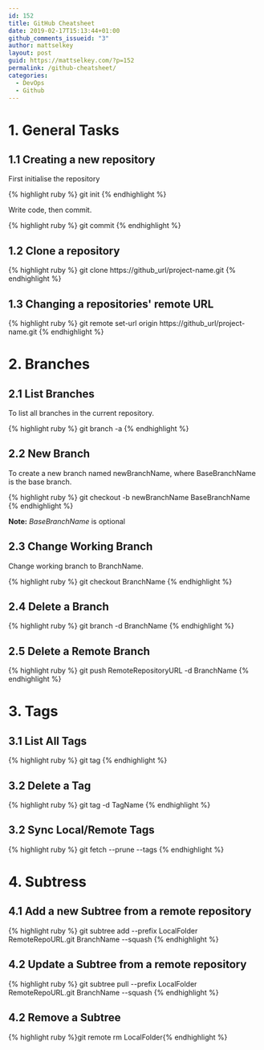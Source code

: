 ```yaml
---
id: 152
title: GitHub Cheatsheet
date: 2019-02-17T15:13:44+01:00
github_comments_issueid: "3"
author: mattselkey
layout: post
guid: https://mattselkey.com/?p=152
permalink: /github-cheatsheet/
categories:
  - DevOps
  - Github
---
```

<!-- wp:heading {"level":1} -->
<h1>1. General Tasks</h1>
<!-- /wp:heading -->

<!-- wp:heading -->
<h2>1.1 Creating a new repository</h2>
<!-- /wp:heading -->

<!-- wp:paragraph -->
<p>First initialise the repository</p>
<!-- /wp:paragraph -->

<!-- wp:shortcode -->
{% highlight ruby %}
git init
{% endhighlight %}
<!-- /wp:shortcode -->

<!-- wp:paragraph -->
<p>Write code, then commit.</p>
<!-- /wp:paragraph -->

<!-- wp:shortcode -->
{% highlight ruby %}
git commit
{% endhighlight %}
<!-- /wp:shortcode -->

<!-- wp:heading -->
<h2>1.2 Clone a repository</h2>
<!-- /wp:heading -->

<!-- wp:shortcode -->
{% highlight ruby %} 
git clone https://github_url/project-name.git
{% endhighlight %}
<!-- /wp:shortcode -->

<!-- wp:heading -->
<h2>1.3 Changing a repositories' remote URL</h2>
<!-- /wp:heading -->

<!-- wp:shortcode -->
{% highlight ruby %}
git remote set-url origin https://github_url/project-name.git
{% endhighlight %}
<!-- /wp:shortcode -->

<!-- wp:heading {"level":1} -->
<h1>2. Branches</h1>
<!-- /wp:heading -->

<!-- wp:heading -->
<h2>2.1 List Branches</h2>
<!-- /wp:heading -->

<!-- wp:paragraph -->
<p>To list all branches in the current repository.</p>
<!-- /wp:paragraph -->

<!-- wp:shortcode -->
{% highlight ruby %}
git branch -a
{% endhighlight %}
<!-- /wp:shortcode -->

<!-- wp:heading -->
<h2>2.2 New Branch</h2>
<!-- /wp:heading -->

<!-- wp:paragraph -->
<p>To create a new branch named newBranchName, where BaseBranchName is the base branch.</p>
<!-- /wp:paragraph -->

<!-- wp:shortcode -->
{% highlight ruby %}
git checkout -b newBranchName BaseBranchName
{% endhighlight %}
<!-- /wp:shortcode -->

<!-- wp:paragraph -->
<p><strong>Note:</strong> <em>BaseBranchName</em> is optional</p>
<!-- /wp:paragraph -->

<!-- wp:heading -->
<h2>2.3 Change Working Branch</h2>
<!-- /wp:heading -->

<!-- wp:paragraph -->
<p>Change working branch to BranchName.</p>
<!-- /wp:paragraph -->

<!-- wp:shortcode -->
{% highlight ruby %}
git checkout BranchName
{% endhighlight %}
<!-- /wp:shortcode -->

<!-- wp:heading -->
<h2>2.4 Delete a Branch</h2>
<!-- /wp:heading -->

<!-- wp:shortcode -->
{% highlight ruby %}
git branch -d BranchName
{% endhighlight %}
<!-- /wp:shortcode -->

<!-- wp:heading -->
<h2>2.5 Delete a Remote Branch</h2>
<!-- /wp:heading -->

<!-- wp:shortcode -->
{% highlight ruby %}
git push RemoteRepositoryURL -d BranchName
{% endhighlight %}
<!-- /wp:shortcode -->

<!-- wp:heading {"level":1} -->
<h1>3. Tags</h1>
<!-- /wp:heading -->

<!-- wp:heading -->
<h2>3.1 List All Tags</h2>
<!-- /wp:heading -->

<!-- wp:shortcode -->
{% highlight ruby %}
git tag
{% endhighlight %}
<!-- /wp:shortcode -->

<!-- wp:heading -->
<h2>3.2 Delete a Tag</h2>
<!-- /wp:heading -->

<!-- wp:shortcode -->
{% highlight ruby %}
git tag -d TagName
{% endhighlight %}
<!-- /wp:shortcode -->

<!-- wp:heading -->
<h2>3.2 Sync Local/Remote Tags</h2>
<!-- /wp:heading -->

<!-- wp:shortcode -->
{% highlight ruby %}
git fetch --prune --tags
{% endhighlight %}
<!-- /wp:shortcode -->

<!-- wp:heading {"level":1} -->
<h1>4. Subtress</h1>
<!-- /wp:heading -->

<!-- wp:heading -->
<h2>4.1 Add a new Subtree from a remote repository</h2>
<!-- /wp:heading -->

<!-- wp:shortcode -->
{% highlight ruby %}
git subtree add --prefix LocalFolder RemoteRepoURL.git BranchName --squash
{% endhighlight %}
<!-- /wp:shortcode -->

<!-- wp:heading -->
<h2>4.2 Update a Subtree from a remote repository</h2>
<!-- /wp:heading -->

<!-- wp:shortcode -->
{% highlight ruby %}
git subtree pull --prefix LocalFolder RemoteRepoURL.git BranchName --squash
{% endhighlight %}
<!-- /wp:shortcode -->

<!-- wp:heading -->
<h2>4.2 Remove a Subtree</h2>
<!-- /wp:heading -->

<!-- wp:shortcode -->
{% highlight ruby %}git remote rm LocalFolder{% endhighlight %}
<!-- /wp:shortcode -->